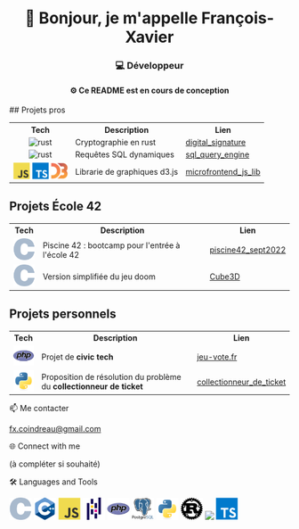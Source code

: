 <h1 align="center">👋 Bonjour, je m'appelle François-Xavier</h1> <h3 align="center">💻 Développeur</h3> <h4 align="center">⚙️ Ce README est en cours de conception</h4>
## Projets pros

<table> <tr> <th>Tech</th> <th>Description</th> <th>Lien</th> </tr> <tr> <td align="center"><img src="https://upload.wikimedia.org/wikipedia/commons/d/d5/Rust_programming_language_black_logo.svg" alt="rust" width="40" height="40"/></td> <td>Cryptographie en rust</td> <td><a href="https://github.com/FXC-ai/digital_signature">digital_signature</a></td> </tr> <tr> <td align="center"><img src="https://upload.wikimedia.org/wikipedia/commons/d/d5/Rust_programming_language_black_logo.svg" alt="rust" width="40" height="40"/></td> <td>Requêtes SQL dynamiques</td> <td><a href="https://github.com/FXC-ai/sql_query_engine">sql_query_engine</a></td> </tr> <tr> <td align="center"> <img src="https://raw.githubusercontent.com/devicons/devicon/master/icons/javascript/javascript-original.svg" width="30"/> <img src="https://raw.githubusercontent.com/devicons/devicon/master/icons/typescript/typescript-original.svg" width="30"/> <img src="https://raw.githubusercontent.com/devicons/devicon/master/icons/d3js/d3js-original.svg" width="30"/> </td> <td>Librarie de graphiques d3.js</td> <td><a href="https://github.com/FXC-ai/microfrontend_js_lib">microfrontend_js_lib</a></td> </tr> </table>

## Projets École 42

<table> <tr> <th>Tech</th> <th>Description</th> <th>Lien</th> </tr> <tr> <td align="center"><img src="https://raw.githubusercontent.com/devicons/devicon/master/icons/c/c-original.svg" width="40"/></td> <td>Piscine 42 : bootcamp pour l'entrée à l'école 42</td> <td><a href="https://github.com/FXC-ai/piscine42_sept2022">piscine42_sept2022</a></td> </tr> <tr> <td align="center"><img src="https://raw.githubusercontent.com/devicons/devicon/master/icons/c/c-original.svg" width="40"/></td> <td>Version simplifiée du jeu doom</td> <td><a href="https://github.com/FXC-ai/Cube3D">Cube3D</a></td> </tr> </table>

## Projets personnels

<table> <tr> <th>Tech</th> <th>Description</th> <th>Lien</th> </tr> <tr> <td align="center"><img src="https://raw.githubusercontent.com/devicons/devicon/master/icons/php/php-original.svg" width="40"/></td> <td>Projet de <strong>civic tech</strong></td> <td><a href="https://github.com/FXC-ai/jeu-vote.fr">jeu-vote.fr</a></td> </tr> <tr> <td align="center"><img src="https://raw.githubusercontent.com/devicons/devicon/master/icons/python/python-original.svg" width="40"/></td> <td>Proposition de résolution du problème du <strong>collectionneur de ticket</strong></td> <td><a href="https://github.com/FXC-ai/collectionneur_de_ticket">collectionneur_de_ticket</a></td> </tr> </table>
📫 Me contacter

fx.coindreau@gmail.com

🌐 Connect with me

(à compléter si souhaité)

🛠️ Languages and Tools

<p align="left"> <img src="https://raw.githubusercontent.com/devicons/devicon/master/icons/c/c-original.svg" width="40"/> <img src="https://raw.githubusercontent.com/devicons/devicon/master/icons/cplusplus/cplusplus-original.svg" width="40"/> <img src="https://raw.githubusercontent.com/devicons/devicon/master/icons/javascript/javascript-original.svg" width="40"/> <img src="https://raw.githubusercontent.com/devicons/devicon/2ae2a900d2f041da66e950e4d48052658d850630/icons/pandas/pandas-original.svg" width="40"/> <img src="https://raw.githubusercontent.com/devicons/devicon/master/icons/php/php-original.svg" width="40"/> <img src="https://raw.githubusercontent.com/devicons/devicon/master/icons/postgresql/postgresql-original-wordmark.svg" width="40"/> <img src="https://raw.githubusercontent.com/devicons/devicon/master/icons/python/python-original.svg" width="40"/> <img src="https://raw.githubusercontent.com/devicons/devicon/master/icons/rust/rust-plain.svg" width="40"/> <img src="https://www.vectorlogo.zone/logos/tensorflow/tensorflow-icon.svg" width="40"/> <img src="https://raw.githubusercontent.com/devicons/devicon/master/icons/typescript/typescript-original.svg" width="40"/> </p>
